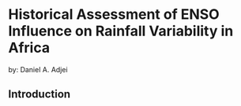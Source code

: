 # Historical Assessment of ENSO Influence on Rainfall Variability in Africa

by: Daniel A. Adjei

## Introduction
